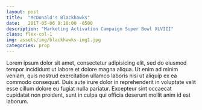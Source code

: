```yaml
---
layout: post
title:  "McDonald's Blackhawks"
date:   2017-05-06 9:10:00 -0500
description: "Marketing Activation Campaign Super Bowl XLVIII"
class: flex-col-1
img: assets/img/blackhawks-img1.jpg
categories: prop
---
```

Lorem ipsum dolor sit amet, consectetur adipisicing elit, sed do eiusmod tempor incididunt ut labore et dolore magna aliqua. Ut enim ad minim veniam, quis nostrud exercitation ullamco laboris nisi ut aliquip ex ea commodo consequat. Duis aute irure dolor in reprehenderit in voluptate velit esse cillum dolore eu fugiat nulla pariatur. Excepteur sint occaecat cupidatat non proident, sunt in culpa qui officia deserunt mollit anim id est laborum.
